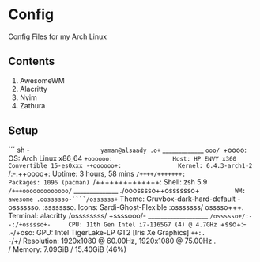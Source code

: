 # Config

Config Files for my Arch Linux 

## Contents
1. AwesomeWM
2. Alacritty 
3. Nvim
4. Zathura

## Setup
´´´ sh
                   -`                    yaman@alsaady
                  .o+`                   _____________
                 `ooo/
                `+oooo:                  OS: Arch Linux x86_64
               `+oooooo:                 Host: HP ENVY x360 Convertible 15-es0xxx
               -+oooooo+:                Kernel: 6.4.3-arch1-2
             `/:-:++oooo+:               Uptime: 3 hours, 58 mins
            `/++++/+++++++:              Packages: 1096 (pacman)
           `/++++++++++++++:             Shell: zsh 5.9
          `/+++ooooooooooooo/`           ______________
         ./ooosssso++osssssso+`          WM: awesome
        .oossssso-````/ossssss+`         Theme: Gruvbox-dark-hard-default
       -osssssso.      :ssssssso.        Icons: Sardi-Ghost-Flexible
      :osssssss/        osssso+++.       Terminal: alacritty
     /ossssssss/        +ssssooo/-       ___________________
   `/ossssso+/:-        -:/+osssso+-     CPU: 11th Gen Intel i7-1165G7 (4) @ 4.7GHz
  `+sso+:-`                 `.-/+oso:    GPU: Intel TigerLake-LP GT2 [Iris Xe Graphics]
 `++:.                           `-/+/   Resolution: 1920x1080 @ 60.00Hz, 1920x1080 @ 75.00Hz
 .`                                 `/   Memory: 7.09GiB / 15.40GiB (46%)
